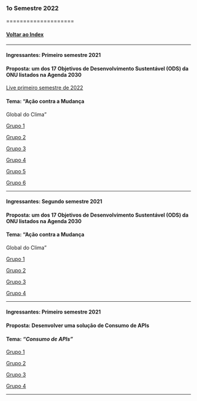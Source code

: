 
### 1o Semestre 2022
====================
#### [Voltar ao Index](README.md)

* * *
#### Ingressantes: Primeiro semestre 2021
#### Proposta:  um dos 17 Objetivos de Desenvolvimento Sustentável (ODS) da ONU listados na Agenda 2030

[Live primeiro semestre de 2022]()
#### Tema: “Ação contra a Mudança
Global do Clima”


[Grupo 1](https://github.com/VitorVilla/PI-GRUPO1)

[Grupo 2](https://github.com/MuriloAltoe/PI-DSM-1Sem-Grupo2)

[Grupo 3](https://github.com/witermendonca/PI-Fatec)

[Grupo 4](https://github.com/BrunoRisso58/fatec1semestre/tree/main/Projeto%20Interdisciplinar/PI%20-%20Engenharia%20de%20Software)

[Grupo 5](https://github.com/douglashugo/Desenvolvimento_de_Software_Multiplataforma_FATEC_ARARAS)

[Grupo 6](https://github.com/cahjustino/PI-grupo6)

* * *
#### Ingressantes: Segundo semestre 2021
#### Proposta:  um dos 17 Objetivos de Desenvolvimento Sustentável (ODS) da ONU listados na Agenda 2030

#### Tema: “Ação contra a Mudança
Global do Clima”



[Grupo 1](https://github.com/DannielleFerreira/Proj_Inter2_FatecAraras)

[Grupo 2](https://github.com/antoniolpcan/PI_2Semestre)

[Grupo 3](https://github.com/juliatangerino/projeto-interdisciplinar-2)

[Grupo 4](https://github.com/Wess11/Projeto-PI-Fatec-2--semestre)


* * *
#### Ingressantes: Primeiro semestre 2021
#### Proposta:  Desenvolver uma solução de Consumo de APIs

#### Tema: _“Consumo de APIs”_


[Grupo 1](https://github.com/MateusVS/PI-3-Fatec-Araras)

[Grupo 2](https://github.com/gustapinto/fatec_dsm_pi_terceiro_semestre)

[Grupo 3](https://github.com/Karen-HerOAcEDucK/fatec-projects-interdisciplinary-3-sem)

[Grupo 4](https://github.com/VitorHenri/PI_3Semestre)

* * *